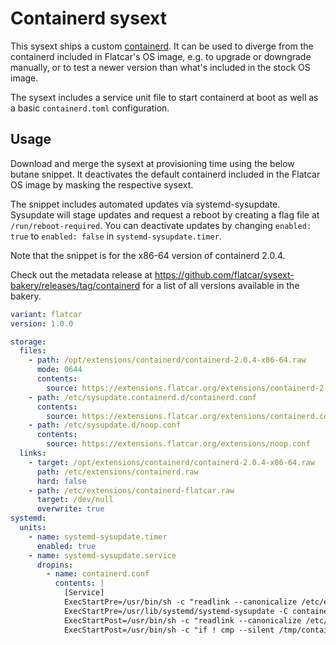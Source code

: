 # Containerd sysext

This sysext ships a custom [containerd](https://github.com/containerd/containerd).
It can be used to diverge from the containerd included in Flatcar's OS image, e.g. to upgrade or downgrade manually, or to test a newer version than what's included in the stock OS image.

The sysext includes a service unit file to start containerd at boot as well as a basic `containerd.toml` configuration.

## Usage

Download and merge the sysext at provisioning time using the below butane snippet.
It deactivates the default containerd included in the Flatcar OS image by masking the respective sysext.

The snippet includes automated updates via systemd-sysupdate.
Sysupdate will stage updates and request a reboot by creating a flag file at `/run/reboot-required`.
You can deactivate updates by changing `enabled: true` to `enabled: false` in `systemd-sysupdate.timer`.

Note that the snippet is for the x86-64 version of containerd 2.0.4.

Check out the metadata release at https://github.com/flatcar/sysext-bakery/releases/tag/containerd for a list of all versions available in the bakery.

```yaml
variant: flatcar
version: 1.0.0

storage:
  files:
    - path: /opt/extensions/containerd/containerd-2.0.4-x86-64.raw
      mode: 0644
      contents:
        source: https://extensions.flatcar.org/extensions/containerd-2.0.4-x86-64.raw
    - path: /etc/sysupdate.containerd.d/containerd.conf
      contents:
        source: https://extensions.flatcar.org/extensions/containerd.conf
    - path: /etc/sysupdate.d/noop.conf
      contents:
        source: https://extensions.flatcar.org/extensions/noop.conf
  links:
    - target: /opt/extensions/containerd/containerd-2.0.4-x86-64.raw
      path: /etc/extensions/containerd.raw
      hard: false
    - path: /etc/extensions/containerd-flatcar.raw
      target: /dev/null
      overwrite: true
systemd:
  units:
    - name: systemd-sysupdate.timer
      enabled: true
    - name: systemd-sysupdate.service
      dropins:
        - name: containerd.conf
          contents: |
            [Service]
            ExecStartPre=/usr/bin/sh -c "readlink --canonicalize /etc/extensions/containerd.raw > /tmp/containerd"
            ExecStartPre=/usr/lib/systemd/systemd-sysupdate -C containerd update
            ExecStartPost=/usr/bin/sh -c "readlink --canonicalize /etc/extensions/containerd.raw > /tmp/containerd-new"
            ExecStartPost=/usr/bin/sh -c "if ! cmp --silent /tmp/containerd /tmp/containerd-new; then touch /run/reboot-required; fi"
```
